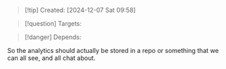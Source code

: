 
>[!tip] Created: [2024-12-07 Sat 09:58]

>[!question] Targets: 

>[!danger] Depends: 

So the analytics should actually be stored in a repo or something that we can all see, and all chat about.